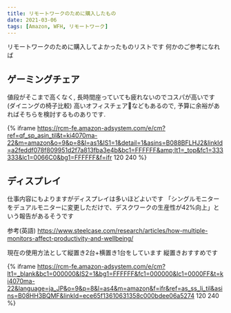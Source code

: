 ```yaml
---
title: リモートワークのために購入したもの
date: 2021-03-06
tags: [Amazon, WFH, リモートワーク]
---
```


<!-- toc -->

リモートワークのために購入してよかったものリストです
何かのご参考になれば

## ゲーミングチェア

値段がそこまで高くなく, 長時間座っていても疲れないのでコスパが高いです (ダイニングの椅子比較)
高いオフィスチェアなどもあるので, 予算に余裕があればそちらを検討するものありです.

{% iframe https://rcm-fe.amazon-adsystem.com/e/cm?ref=qf_sp_asin_til&t=ki4070ma-22&m=amazon&o=9&p=8&l=as1&IS1=1&detail=1&asins=B088BFLHJ2&linkId=a2feddf078f809951d2f7a813fba3e4b&bc1=FFFFFF&amp;lt1=_top&fc1=333333&lc1=0066C0&bg1=FFFFFF&f=ifr 120 240 %}

## ディスプレイ

仕事内容にもよりますがディスプレイは多いほどよいです
「シングルモニターをデュアルモニターに変更しただけで、デスクワークの生産性が42%向上」という報告があるそうです

参考(英語)
https://www.steelcase.com/research/articles/how-multiple-monitors-affect-productivity-and-wellbeing/

現在の使用方法として縦置き2台+横置き1台をしています
縦置きおすすめです

{% iframe https://rcm-fe.amazon-adsystem.com/e/cm?lt1=_blank&bc1=000000&IS2=1&bg1=FFFFFF&fc1=000000&lc1=0000FF&t=ki4070ma-22&language=ja_JP&o=9&p=8&l=as4&m=amazon&f=ifr&ref=as_ss_li_til&asins=B08HH3BQMF&linkId=ece65f13610631358c000bdee06a5274 120 240 %}
